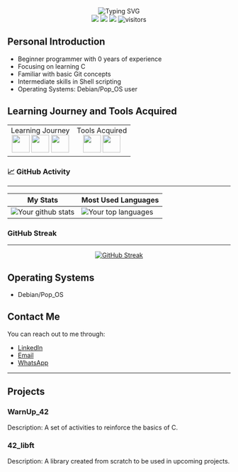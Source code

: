 <div align="center">
    <img src="https://readme-typing-svg.herokuapp.com?color=%2336BCF7&center=true&vCenter=true&width=600&lines=Hello+everyone!+👋;Thank+you+for+visiting+my+profile;I'm+Pedro+Modesto;I'm+a+student+at+42+SP;Currently+learning+all+about+C;Have+fun+with+my+GitHub+😄" alt="Typing SVG">
</div>

<div align="center">
    <a href="https://github.com/phm-aguiar/42"><img src="https://img.shields.io/github/contributors/phm-aguiar/42?color=blue"></a>
    <a href="https://github.com/phm-aguiar/42/stargazers"><img src="https://img.shields.io/github/stars/phm-aguiar/42?logo=github"></a>
    <a href="https://github.com/phm-aguiar/42/network/members"><img src="https://img.shields.io/github/forks/phm-aguiar/42?color=blue&logo=github"></a>
    <img src="https://visitor-badge.laobi.icu/badge?page_id=phm-aguiar.phm-aguiar" alt="visitors"/>   
</div>

## Personal Introduction

- Beginner programmer with 0 years of experience
- Focusing on learning C
- Familiar with basic Git concepts
- Intermediate skills in Shell scripting
- Operating Systems: Debian/Pop_OS user

## Learning Journey and Tools Acquired


<div align="center">
  <table>
    <tr>
      <td style="text-align:center;">
        Learning Journey
        <br>
        <img loading="lazy" src="https://cdn.jsdelivr.net/gh/devicons/devicon/icons/c/c-original.svg" width="40" height="40"/>
        <img loading="lazy" src="https://cdn.jsdelivr.net/gh/devicons/devicon/icons/linux/linux-original.svg" width="40" height="40"/>
        <img loading="lazy" src="https://cdn.jsdelivr.net/gh/devicons/devicon/icons/python/python-original.svg" width="40" height="40"/>
      </td>
      <td style="text-align:center;">
        Tools Acquired
        <br>
        <img loading="lazy" src="https://cdn.jsdelivr.net/gh/devicons/devicon/icons/git/git-original.svg" width="40" height="40"/>
        <img loading="lazy" src="https://cdn.jsdelivr.net/gh/devicons/devicon/icons/vscode/vscode-original-wordmark.svg" width="40" height="40"/>
      </td>
    </tr>
  </table>
</div>


### 📈 GitHub Activity
---
| My Stats                                                                           | Most Used Languages                                                              |
|------------------------------------------------------------------------------------|-----------------------------------------------------------------------------------|
| ![Your github stats](https://github-readme-stats.vercel.app/api?username=phm-aguiar&show_icons=true&theme=radical&include_all_commits=true) | ![Your top languages](https://github-readme-stats.vercel.app/api/top-langs/?username=phm-aguiar&theme=radical&layout=compact) |

### GitHub Streak
---
<div align="center">
    <a href="https://github-readme-streak-stats.herokuapp.com?user=phm-aguiar&hide_border=true">
        <img src="https://github-readme-streak-stats.herokuapp.com?user=phm-aguiar&hide_border=true" alt="GitHub Streak">
    </a>
</div>


## Operating Systems

- Debian/Pop_OS

## Contact Me

You can reach out to me through:

- [LinkedIn](https://www.linkedin.com/in/pedro-modesto/)
- [Email](mailto:pedro.modesto15@gmail.com)
- [WhatsApp](https://api.whatsapp.com/send?phone=+5511940028922)

---

## Projects

### WarnUp_42

Description: A set of activities to reinforce the basics of C.

### 42_libft

Description: A library created from scratch to be used in upcoming projects.

